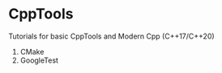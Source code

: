 # CppTools

Tutorials for basic CppTools and Modern Cpp (C++17/C++20)

1. CMake
2. GoogleTest
<to be updated>
